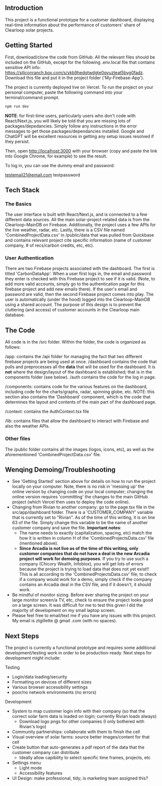 
## Introduction

This project is a functional prototype for a customer dashboard, displaying real-time information about the performance of customers' share of Clearloop solar projects. 

## Getting Started

First, download/clone the code from GitHub. All the relevant files should be included on the GitHub, except for the following .env.local file that contains sensitive API info: https://siliconranch.box.com/s/ykb9hedqtwdgte0qyuzteat5bvg0fadz. Download this file and put it in the project folder ('My-Firebase-App'). 

The project is currently deployed live on Vercel. To run the project on your personal computer, paste the following command into your terminal/command prompt. 

```bash
npm run dev
```

**NOTE**: for first-time users, particularly users who don't code with React/Next.js, you will likely be told that you are missing lots of packages/depedancies. Simply follow any instructions in the error messages to get those packages/dependancies installed. Google and ChatGPT will be excellent resources in getting any setup issues resolved if they persist. 

Then, open [http://localhost:3000](http://localhost:3000) with your browser (copy and paste the link into Google Chrome, for example) to see the result.

To log in, you can use the dummy email and password:

testemail21@email.com
testpassword

## Tech Stack

### The Basics

The user interface is built with React/Next.js, and is connected to a few different data sources. All the main solar-project-related data is from the Clearloop-MainDB on Firebase. Additionally, the project uses a few APIs for the live weather, radar, etc. Lastly, there is a CSV file named 'CombinedProjectData.csv' in /public/data that was pulled from Quickbase and contains relevant project cite specific information (name of customer company, # of recs/carbon credits, etc, etc). 

### User Authentication

There are two Firebase projects associated with the dashboard. The first is titled 'CarbonDataApp'. When a user first logs in, the email and password they enter is checked with this Firebase project to see if it is valid. (Note, to add more valid accounts, simply go to the authentication page for this firebase project and add new emails there). If the user's email and password are valid, then the second Firebase project comes into play. The user is automatically (under the hood) logged into the Clearloop-MainDB using a shared account. The purpose of this design is to prevent the cluttering (and access) of customer accounts in the Clearloop main database.

## The Code

All code is in the /src folder. Within the folder, the code is organized as follows:

/app: contains the /api folder for managing the fact that two different firebase projects are being used at once. /dashboard contains the code that pulls and preprocesses all the **data** that will be used for the dashboard. It is **not** where the design/layout of the dashboard is established; that is in the components folder (see below). /auth contains the code for the log in page. 

/components: contains code for the various features on the dashboard, including code for the charts/graphs, radar, spinning globe, etc. NOTE: this section also contains the 'Dashboard' component, which is the code that determines the layout and contents of the main part of the dashboard page. 

/context: contains the AuthContext.tsx file

/lib: contains files that allow the dashboard to interact with Firebase and also the weather APIs. 

### Other files

The /public folder contains all the images (logos, icons, etc), as well as the aforementioned 'CombinedProjectData.csv' file. 

## Wenqing Demoing/Troubleshooting

- See 'Getting Started' section above for details on how to run the project locally on your computer. Note, there is no risk in 'messing up' the online version by changing code on your local computer; changing the online version requires 'committing' the changes to the main GitHub project (which Vercel then uses to deploy the code online). 
- Changing from Rivian to another company: go to the page.tsx file in the src/app/dashboard folder. There is a 'CUSTOMER_COMPANY' variable that is currently set to "Rivian". As of the time of this writing, it is on line 63 of the file. Simply change this variable to be the name of another customer company and save the file. **Important notes**:
    - The name needs to exactly (capitalization, spacing, etc) match the how it is written in column H of the 'CombinedProjectsData.csv' file (mentioned above).
    - **Since Arcadia is not live as of the time of this writing, only customer companies that do not have a deal in the new Arcadia project will work for demoing purposes**. If you try to use such a company (Chicory Wealth, Infoblox), you will get lots of errors because the project is trying to load data that does not yet exist!! This is all according to the 'CombinedProjectsData.csv' file; to check if a company would work for a demo, simply check if the company contains an Arcadia deal in the CSV file, and if it doesn't, it should work.
- Be mindful of monitor sizing. Before ever sharing the project on your large monitor screen/a TV, etc, check to ensure the project looks good on a large screen. It was difficult for me to test this given I did the majority of development on my small laptop screen. 
- Please feel free to email/text me if you have any issues with this project. My email is ztgillette @ gmail .com (with no spaces). 


## Next Steps

The project is currently a functional prototype and requires some additional development/testing work in order to be production-ready. Next steps for development might include:

Testing
- Login/data loading/security
- Formatting on devices of different sizes
- Various browser accessibility settings
- poor/no network environments (no errors)

Development
- System to map customer login info with their company (so that the correct solar farm data is loaded on login; currently Rivian loads always)
    - Download logo pngs for other companies (I only bothered with Rivian's logo)
- Community partnerships: collaborate with them to finish the cell
- Visual overview of solar farms: source better images/content for that cell
- Create button that auto-generates a pdf report of the data that the customer company can distribute
    - Ideally allow capibility to select specific time frames, projects, etc
- Settings menu
    - Light mode
    - Accessibility features
- UI Design: make professional, tidy; is marketing team assigned this?



